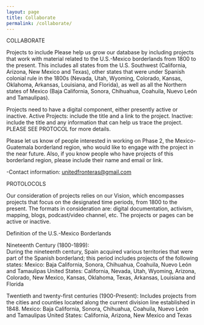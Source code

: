 ```yaml
---
layout: page
title: Collaborate
permalink: /collaborate/
---
```

COLLABORATE

Projects to include
Please help us grow our database by including projects that work with material related to the U.S.-Mexico borderlands from 1800 to the present.
This includes all states from the U.S. Southwest (California, Arizona, New Mexico and Texas), other states that were under Spanish colonial rule in the 1800s (Nevada, Utah, Wyoming, Colorado, Kansas, Oklahoma, Arkansas, Louisiana, and Florida), as well as all the Northern states of Mexico (Baja California, Sonora, Chihuahua, Coahuila, Nuevo León and Tamaulipas).

Projects need to have a digital component, either presently active or inactive. Active Projects: include the title and a link to the project. Inactive: include the title and any information that can help us trace the project. PLEASE SEE PROTOCOL for more details.

Please let us know of people interested in working on Phase 2, the Mexico-Guatemala borderland region, who would like to engage with the project in the near future. Also, if you know people who have projects of this borderland region, please include their name and email or link.    

-Contact information: unitedfronteras@gmail.com


PROTOLOCOLS

Our consideration of projects relies on our Vision, which encompasses projects that focus on the designated time periods, from 1800 to the present. The formats in consideration are: digital documentation, activism, mapping, blogs, podcast/video channel, etc. The projects or pages can be active or inactive.

Definition of the U.S.-Mexico Borderlands

Nineteenth Century (1800-1899):  
During the nineteenth century, Spain acquired various territories that were part of the Spanish borderland; this period includes projects of the following states:
Mexico: Baja California, Sonora, Chihuahua, Coahuila, Nuevo León and Tamaulipas
United States: California, Nevada, Utah, Wyoming, Arizona, Colorado, New Mexico, Kansas, Oklahoma, Texas, Arkansas, Louisiana and Florida

Twentieth and twenty-first centuries (1900-Present):
Includes projects from the cities and counties located along the current division line established in 1848.
Mexico: Baja California, Sonora, Chihuahua, Coahuila, Nuevo León and Tamaulipas
United States: California, Arizona, New Mexico and Texas
